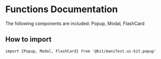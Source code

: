 # Functions Documentation

The following components are included: Popup, Modal, FlashCard

## How to import

`import {Popup, Modal, FlashCard} from '@bit/manifest.ui-kit.popup'`
